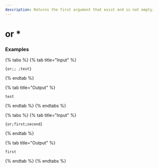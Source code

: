 ```yaml
---
description: Returns the first argument that exist and is not empty.
---
```


# or *

### Examples

{% tabs %}
{% tab title="Input" %}
```text
{or;; ;test}
```
{% endtab %}

{% tab title="Output" %}
```text
test
```
{% endtab %}
{% endtabs %}

{% tabs %}
{% tab title="Input" %}
```text
{or;first;second}
```
{% endtab %}

{% tab title="Output" %}
```text
first
```
{% endtab %}
{% endtabs %}